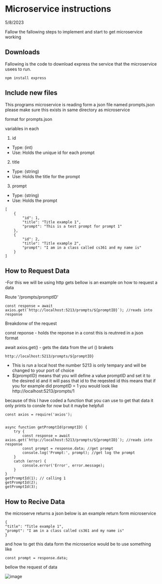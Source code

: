 # Microservice instructions
5/8/2023

Fallow the fallowing steps to implement and start to get microservice working

## **Downloads**

Fallowing is the code to download express the service that the microservice usees to run.

```
npm install express
```


## **Include new files**

This programs microservice is reading form a json file named prompts.json please make sure this exists in same directory as microservice

format for prompts.json

variables in each

1. id
-   Type: (int)
-   Use: Holds the unique id for each prompt
    
2. title
-   Type: (string)
-   Use: Holds the title for the prompt
    
3. prompt
-   Type: (string)
-   Use: Holds the prompt
```
[
    {
        "id": 1,
        "title": "Title example 1",
        "prompt": "This is a test prompt for prompt 1"
    },
    {
        "id": 2,
        "title": "Title example 2",
        "prompt": "I am in a class called cs361 and my name is"
    }
]
```

## **How to Request Data**

-For this we will be using http gets bellow is an example on how to request a data

Route '/prompts/promptID'

```
const response = await axios.get(`http://localhost:5213/prompts/${promptID}`); //reads into response
```

Breakdonw of the request

const reponse - holds the reponse in a const this is reutnred in a json format

await axios.get() - gets the data from the url () brakets

```
http://localhost:5213/prompts/${promptID}
```

- This is run a local host the number 5213 is only tempary and will be changed to your port of choice
- ${promptID} means that you will define a value promptID and set it to the desired id and it will pass that id to the reqested id this means that if you for example did promptID = 1 you would look like http://localhost:5213/prompts/1

because of this I have coded a function that you can use to get that data it only prints to consle for now but it maybe helpfull

```
const axios = require('axios');


async function getPromptId(promptID) {
    try {
        const response = await axios.get(`http://localhost:5213/prompts/${promptID}`); //reads into response
        const prompt = response.data; //get prompt
        console.log('Prompt:', prompt); //get log the prompt 
    }
    catch (error) {
        console.error('Error', error.message);
    }
}
getPromptId(1); // calling 1
getPromptId(2);
getPromptId(3);
```

## **How to Recive Data**
the microserve returns a json below is an example return form microservice

```
{
"title": "Title example 1",
"prompt": "I am in a class called cs361 and my name is"
}
```

and how to get this data form the microserice would be to use something like

```
const prompt = response.data; 
```

bellow the request of data

![image](https://user-images.githubusercontent.com/115040382/236994947-3cdc8521-6ac3-4e45-a861-7826c7edf2b6.png)
